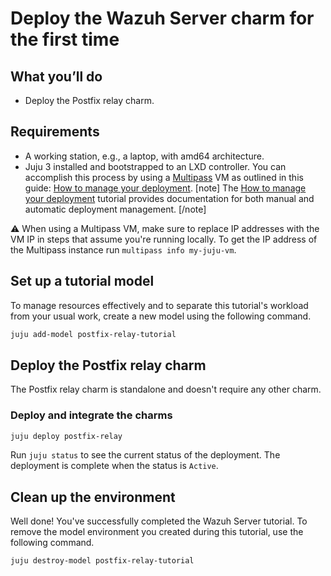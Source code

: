 # Deploy the Wazuh Server charm for the first time

## What you’ll do
- Deploy the Postfix relay charm.

## Requirements

* A working station, e.g., a laptop, with amd64 architecture.
* Juju 3 installed and bootstrapped to an LXD controller. You can accomplish
this process by using a [Multipass](https://multipass.run/) VM as outlined in this guide: [How to manage your deployment](https://documentation.ubuntu.com/juju/3.6/howto/manage-your-deployment/). 
[note]
The [How to manage your deployment](https://documentation.ubuntu.com/juju/3.6/howto/manage-your-deployment/) tutorial provides documentation for both manual and automatic deployment management.
[/note]

:warning: When using a Multipass VM, make sure to replace IP addresses with the
VM IP in steps that assume you're running locally. To get the IP address of the
Multipass instance run ```multipass info my-juju-vm```.

## Set up a tutorial model

To manage resources effectively and to separate this tutorial's workload from
your usual work, create a new model using the following command.

```bash
juju add-model postfix-relay-tutorial
```

## Deploy the Postfix relay charm

The Postfix relay charm is standalone and doesn't require any other charm.

### Deploy and integrate the charms

```bash
juju deploy postfix-relay
```

Run `juju status` to see the current status of the deployment. The deployment is complete when the status is `Active`.

## Clean up the environment

Well done! You've successfully completed the Wazuh Server tutorial. To remove the
model environment you created during this tutorial, use the following command.

```bash
juju destroy-model postfix-relay-tutorial
```
